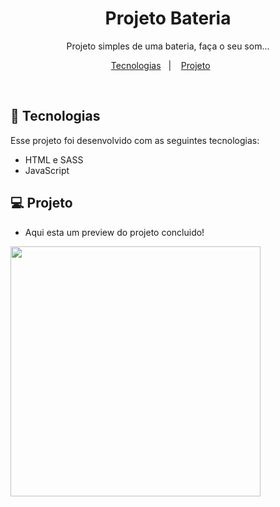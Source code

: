 <h1 align="center"> Projeto Bateria </h1>

<p align="center">
Projeto simples de uma bateria, faça o seu som... 
</p>

<p align="center">
  <a href="#-tecnologias">Tecnologias</a>&nbsp;&nbsp;&nbsp;|&nbsp;&nbsp;&nbsp;
  <a href="#-projeto">Projeto</a>&nbsp;&nbsp;&nbsp;&nbsp;&nbsp;&nbsp;
</p>

<br>


## 🚀 Tecnologias

Esse projeto foi desenvolvido com as seguintes tecnologias:

- HTML e SASS
- JavaScript

## 💻 Projeto


- Aqui esta um preview do projeto concluido!


<img src="./img/calculadora.png" width="400px">
